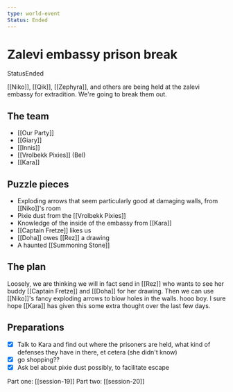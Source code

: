 ```yaml
---
type: world-event
Status: Ended
---
```


# Zalevi embassy prison break

<span class="dataview inline-field"><span class="inline-field-key">Status</span><span class="inline-field-value">Ended</span></span>

[[Niko]], [[Qik]], [[Zephyra]], and others are being held at the zalevi embassy for extradition. We're going to break them out. 

## The team 
- [[Our Party]]
- [[Giary]]
- [[Innis]]
- [[Vrolbekk Pixies]] (Bel)
- [[Kara]]

## Puzzle pieces
- Exploding arrows that seem particularly good at damaging walls, from [[Niko]]'s room
- Pixie dust from the [[Vrolbekk Pixies]]
- Knowledge of the inside of the embassy from [[Kara]]
- [[Captain Fretze]] likes us 
- [[Doha]] owes [[Rez]] a drawing 
- A haunted [[Summoning Stone]] 

## The plan
Loosely, we are thinking we will in fact send in [[Rez]] who wants to see her buddy [[Captain Fretze]] and [[Doha]] for her drawing. Then we can use [[Niko]]'s fancy exploding arrows to blow holes in the walls. hooo boy.  I sure hope [[Kara]] has given this some extra thought over the last few days. 

## Preparations 
- [x]  Talk to Kara and find out where the prisoners are held, what kind of defenses they have in there, et cetera  (she didn't know)
- [x]  go shopping??
- [x]  Ask bel about pixie dust possibly, to facilitate escape

Part one: [[session-19]]
Part two: [[session-20]]


